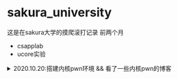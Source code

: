 # sakura_university

这是在sakura大学的摸爬滚打记录
前两个月
- csapplab
- ucore实验

<details>
<summary>2020.10.20:搭建内核pwn环境 && 看了一些内核pwn的博客</summary>
  `aaa`
``` qemu-system-x86_64 -kernel ~/tools/linux-5.2.1/arch/x86_64/boot/bzImage -initrd ~/tools/busybox-1.31.0/rootfs.img 
  -append "console=ttyS0 root=/dev/ram rdinit=/sbin/init" \
  -cpu kvm64,+smep,+smap \
  -nographic \
  -gdb tcp::1234
``` 
  
  > -cpu kvm64,+smep,+smap 设置CPU的安全选项，这里开启了smap和smep
  > 
  > -kernel 设置内核bzImage文件的路径
  > 
  > -initrd 设置刚才利用busybox创建的rootfs.img，作为内核启动的文件系统
  > 
  > -gdb tcp::1234 设置gdb的调试端口为1234

</details>
